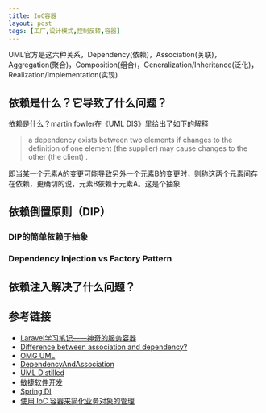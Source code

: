 ```yaml
---
title: IoC容器
layout: post
tags: [工厂,设计模式,控制反转,容器]
---
```



UML官方是这六种关系，Dependency(依赖)，Association(关联)，Aggregation(聚合)，Composition(组合)，Generalization/Inheritance(泛化)，Realization/Implementation(实现)

## 依赖是什么？它导致了什么问题？

依赖是什么？martin fowler在《UML DIS》里给出了如下的解释

> a dependency exists between two elements if changes to the definition of one element (the supplier) may cause changes to the other (the client) .

即当某一个元素A的变更可能导致另外一个元素B的变更时，则称这两个元素间存在依赖，更确切的说，元素B依赖于元素A。这是个抽象

## 依赖倒置原则（DIP）

### DIP的简单依赖于抽象

### Dependency Injection vs Factory Pattern

## 依赖注入解决了什么问题？

## 参考链接

* [Laravel学习笔记——神奇的服务容器](https://learnku.com/articles/789/laravel-learning-notes-the-magic-of-the-service-container)
* [Difference between association and dependency?](https://stackoverflow.com/questions/1230889/difference-between-association-and-dependency)
* [OMG UML](https://www.omg.org/spec/UML/2.5.1/PDF)
* [DependencyAndAssociation](https://martinfowler.com/bliki/DependencyAndAssociation.html)
* [UML Distilled](https://book.douban.com/subject/1460848/)
* [敏捷软件开发](https://book.douban.com/subject/1140457/)
* [Spring DI](https://www.cnblogs.com/kuotian/p/8794245.html)
* [使用 IoC 容器来简化业务对象的管理](https://www.infoq.cn/article/wILXgbkJ9juQoMxsa3dX)